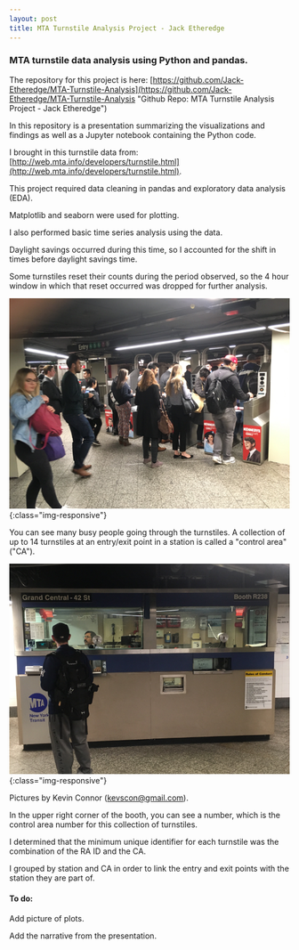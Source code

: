 ```yaml
---
layout: post
title: MTA Turnstile Analysis Project - Jack Etheredge
---
```


### MTA turnstile data analysis using Python and pandas.

The repository for this project is here: [https://github.com/Jack-Etheredge/MTA-Turnstile-Analysis](https://github.com/Jack-Etheredge/MTA-Turnstile-Analysis "Github Repo: MTA Turnstile Analysis Project - Jack Etheredge")

In this repository is a presentation summarizing the visualizations and findings as well as a Jupyter notebook containing the Python code.

I brought in this turnstile data from: [http://web.mta.info/developers/turnstile.html](http://web.mta.info/developers/turnstile.html).

This project required data cleaning in pandas and exploratory data analysis (EDA).

Matplotlib and seaborn were used for plotting.

I also performed basic time series analysis using the data.

Daylight savings occurred during this time, so I accounted for the shift in times before daylight savings time.

Some turnstiles reset their counts during the period observed, so the 4 hour window in which that reset occurred was dropped for further analysis.

![Turnstile_picture](/images/01_Turnstile_picture.png){:class="img-responsive"}

You can see many busy people going through the turnstiles. A collection of up to 14 turnstiles at an entry/exit point in a station is called a "control area" ("CA").

![CA_picture](/images/01_CA_picture.png){:class="img-responsive"}

Pictures by Kevin Connor (kevscon@gmail.com).

In the upper right corner of the booth, you can see a number, which is the control area number for this collection of turnstiles.


I determined that the minimum unique identifier for each turnstile was the combination of the RA ID and the CA.

I grouped by station and CA in order to link the entry and exit points with the station they are part of.

#### To do:

Add picture of plots.

Add the narrative from the presentation.
